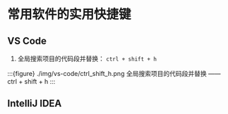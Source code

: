 # 常用软件的实用快捷键

## VS Code

1. 全局搜索项目的代码段并替换： `ctrl + shift + h`

:::{figure} ./img/vs-code/ctrl_shift_h.png
全局搜索项目的代码段并替换 —— ctrl + shift + h
:::

## IntelliJ IDEA

